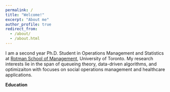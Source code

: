 ```yaml
---
permalink: /
title: "Welcome!"
excerpt: "About me"
author_profile: true
redirect_from: 
  - /about/
  - /about.html
---
```


I am a second year Ph.D. Student in Operations Management and Statistics at [Rotman School of Management](https://www.rotman.utoronto.ca/), University of Toronto. My research interests lie in the span of queueing theory, data-driven algorithms, and optimizaiton with focuses on social operations management and healthcare applications. 


**Education**



